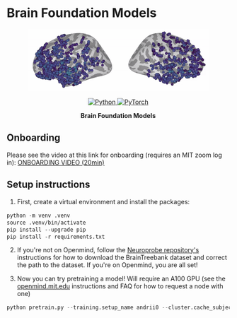 # Brain Foundation Models

<p align="center">
  <a href="https://neuroprobe.dev">
    <img src="assets/brain_animation.gif" alt="Neuroprobe Logo" style="height: 10em" />
  </a>
</p>

<p align="center">
    <a href="https://www.python.org/">
        <img alt="Python" src="https://img.shields.io/badge/Python-3.8+-1f425f.svg?color=purple">
    </a>
    <a href="https://pytorch.org/">
        <img alt="PyTorch" src="https://img.shields.io/badge/PyTorch-2.0+-ee4c2c.svg">
    </a>
</p>

<p align="center"><strong>Brain Foundation Models</strong></p>

## Onboarding

Please see the video at this link for onboarding (requires an MIT zoom log in):
[ONBOARDING VIDEO (20min)](https://mit.zoom.us/rec/share/s2XgwBipwcQDJEmb9OICnecNDenA0EyKidxDg_zP5M9GdvXQxbobaZVtM44AI3fe.4jEyRBNSP2bvQ_cU?startTime=1749952722000)

## Setup instructions

1. First, create a virtual environment and install the packages:
```
python -m venv .venv
source .venv/bin/activate
pip install --upgrade pip
pip install -r requirements.txt
```

2. If you're not on Openmind, follow the [Neuroprobe repository's](https://github.com/azaho/neuroprobe) instructions for how to download the BrainTreebank dataset and correct the path to the dataset. If you're on Openmind, you are all set!

3. Now you can try pretraining a model! Will require an A100 GPU (see the [openmind.mit.edu](https://openmind.mit.edu) instructions and FAQ for how to request a node with one)
```python
python pretrain.py --training.setup_name andrii0 --cluster.cache_subjects 0 --cluster.eval_at_beginning 0
```
